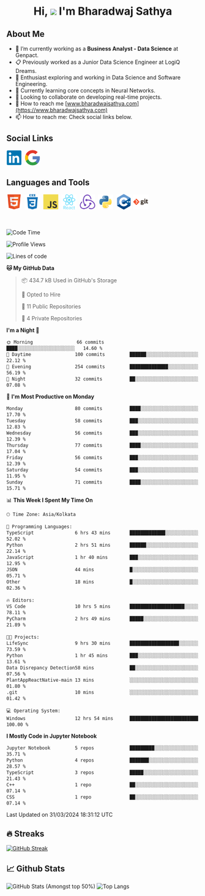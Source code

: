 <h1 align="center"> Hi, <img src="https://media.giphy.com/media/hvRJCLFzcasrR4ia7z/giphy.gif" width="30px"/> I'm Bharadwaj Sathya</h1>

## About Me

- 💼 I’m currently working as a <strong>Business Analyst - Data Science</strong> at Genpact.
- 📋 Previously worked as a Junior Data Science Engineer at LogiQ Dreams.
- 🧭 Enthusiast exploring and working in Data Science and Software Engineering.
- 🌱 Currently learning core concepts in Neural Networks.
- 💞️ Looking to collaborate on developing real-time projects.
- 👀 How to reach me [www.bharadwajsathya.com](https://www.bharadwajsathya.com)
- 📫 How to reach me: Check social links below.

## Social Links

<div>
  <img src="https://github.com/devicons/devicon/blob/master/icons/linkedin/linkedin-original.svg" title="Linked In" alt="Linked In" width="40" height="40" />&nbsp;
  <img src="https://github.com/devicons/devicon/blob/master/icons/google/google-original.svg" title="Gmail" alt="Gmail" width="40" height="40" />&nbsp;
</div>

## Languages and Tools

<div>
  <img src="https://github.com/devicons/devicon/blob/master/icons/html5/html5-original.svg" title="HTML5" alt="HTML" width="40" height="40" />&nbsp;
  <img src="https://github.com/devicons/devicon/blob/master/icons/css3/css3-plain-wordmark.svg" title="CSS3" alt="CSS" width="40" height="40" />&nbsp;
  <img src="https://github.com/devicons/devicon/blob/master/icons/javascript/javascript-original.svg" title="JavaScript" alt="JavaScript" width="40" height="40" />&nbsp;
  <img src="https://github.com/devicons/devicon/blob/master/icons/react/react-original-wordmark.svg" title="React" alt="React" width="40" height="40" />&nbsp;
  <img src="https://github.com/devicons/devicon/blob/master/icons/redux/redux-original.svg" title="Redux" alt="Redux" width="40" height="40" />&nbsp;
  <img src="https://github.com/devicons/devicon/blob/master/icons/python/python-original.svg" title="Python" alt="Python" width="40" height="40" />&nbsp;
  <img src="https://github.com/devicons/devicon/blob/master/icons/cplusplus/cplusplus-original.svg" title="C++" alt="C++" width="40" height="40" />
  <img src="https://github.com/devicons/devicon/blob/master/icons/git/git-original-wordmark.svg" title="Git" alt="Git" width="40" height="40" />
</div>
<br></br>

<!--START_SECTION:waka-->
![Code Time](http://img.shields.io/badge/Code%20Time-119%20hrs%2041%20mins-blue)

![Profile Views](http://img.shields.io/badge/Profile%20Views-0-blue)

![Lines of code](https://img.shields.io/badge/From%20Hello%20World%20I%27ve%20Written-2.4%20million%20lines%20of%20code-blue)

**🐱 My GitHub Data** 

> 📦 434.7 kB Used in GitHub's Storage 
 > 
> 💼 Opted to Hire
 > 
> 📜 11 Public Repositories 
 > 
> 🔑 4 Private Repositories 
 > 
**I'm a Night 🦉** 

```text
🌞 Morning                66 commits          ████░░░░░░░░░░░░░░░░░░░░░   14.60 % 
🌆 Daytime                100 commits         ██████░░░░░░░░░░░░░░░░░░░   22.12 % 
🌃 Evening                254 commits         ██████████████░░░░░░░░░░░   56.19 % 
🌙 Night                  32 commits          ██░░░░░░░░░░░░░░░░░░░░░░░   07.08 % 
```
📅 **I'm Most Productive on Monday** 

```text
Monday                   80 commits          ████░░░░░░░░░░░░░░░░░░░░░   17.70 % 
Tuesday                  58 commits          ███░░░░░░░░░░░░░░░░░░░░░░   12.83 % 
Wednesday                56 commits          ███░░░░░░░░░░░░░░░░░░░░░░   12.39 % 
Thursday                 77 commits          ████░░░░░░░░░░░░░░░░░░░░░   17.04 % 
Friday                   56 commits          ███░░░░░░░░░░░░░░░░░░░░░░   12.39 % 
Saturday                 54 commits          ███░░░░░░░░░░░░░░░░░░░░░░   11.95 % 
Sunday                   71 commits          ████░░░░░░░░░░░░░░░░░░░░░   15.71 % 
```


📊 **This Week I Spent My Time On** 

```text
🕑︎ Time Zone: Asia/Kolkata

💬 Programming Languages: 
TypeScript               6 hrs 43 mins       █████████████░░░░░░░░░░░░   52.02 % 
Python                   2 hrs 51 mins       ██████░░░░░░░░░░░░░░░░░░░   22.14 % 
JavaScript               1 hr 40 mins        ███░░░░░░░░░░░░░░░░░░░░░░   12.95 % 
JSON                     44 mins             █░░░░░░░░░░░░░░░░░░░░░░░░   05.71 % 
Other                    18 mins             █░░░░░░░░░░░░░░░░░░░░░░░░   02.36 % 

🔥 Editors: 
VS Code                  10 hrs 5 mins       ████████████████████░░░░░   78.11 % 
PyCharm                  2 hrs 49 mins       █████░░░░░░░░░░░░░░░░░░░░   21.89 % 

🐱‍💻 Projects: 
LifeSync                 9 hrs 30 mins       ██████████████████░░░░░░░   73.59 % 
Python                   1 hr 45 mins        ███░░░░░░░░░░░░░░░░░░░░░░   13.61 % 
Data Disrepancy Detection58 mins             ██░░░░░░░░░░░░░░░░░░░░░░░   07.56 % 
PlantAppReactNative-main 13 mins             ░░░░░░░░░░░░░░░░░░░░░░░░░   01.80 % 
.git                     10 mins             ░░░░░░░░░░░░░░░░░░░░░░░░░   01.42 % 

💻 Operating System: 
Windows                  12 hrs 54 mins      █████████████████████████   100.00 % 
```

**I Mostly Code in Jupyter Notebook** 

```text
Jupyter Notebook         5 repos             █████████░░░░░░░░░░░░░░░░   35.71 % 
Python                   4 repos             ███████░░░░░░░░░░░░░░░░░░   28.57 % 
TypeScript               3 repos             █████░░░░░░░░░░░░░░░░░░░░   21.43 % 
C++                      1 repo              ██░░░░░░░░░░░░░░░░░░░░░░░   07.14 % 
CSS                      1 repo              ██░░░░░░░░░░░░░░░░░░░░░░░   07.14 % 
```




 Last Updated on 31/03/2024 18:31:12 UTC
<!--END_SECTION:waka-->

## 🔥 Streaks

[![GitHub Streak](https://streak-stats.demolab.com?user=Bharadwaj-Sathya)](https://git.io/streak-stats)

## 📈 Github Stats 

![GitHub Stats (Amongst top 50%)](https://github-readme-stats.vercel.app/api?username=Bharadwaj-Sathya&show_icons=true&hide=issues,prs&theme=radical)
![Top Langs](https://github-readme-stats.vercel.app/api/top-langs/?username=Bharadwaj-Sathya&layout=compact&langs_count=4&theme=radical)
